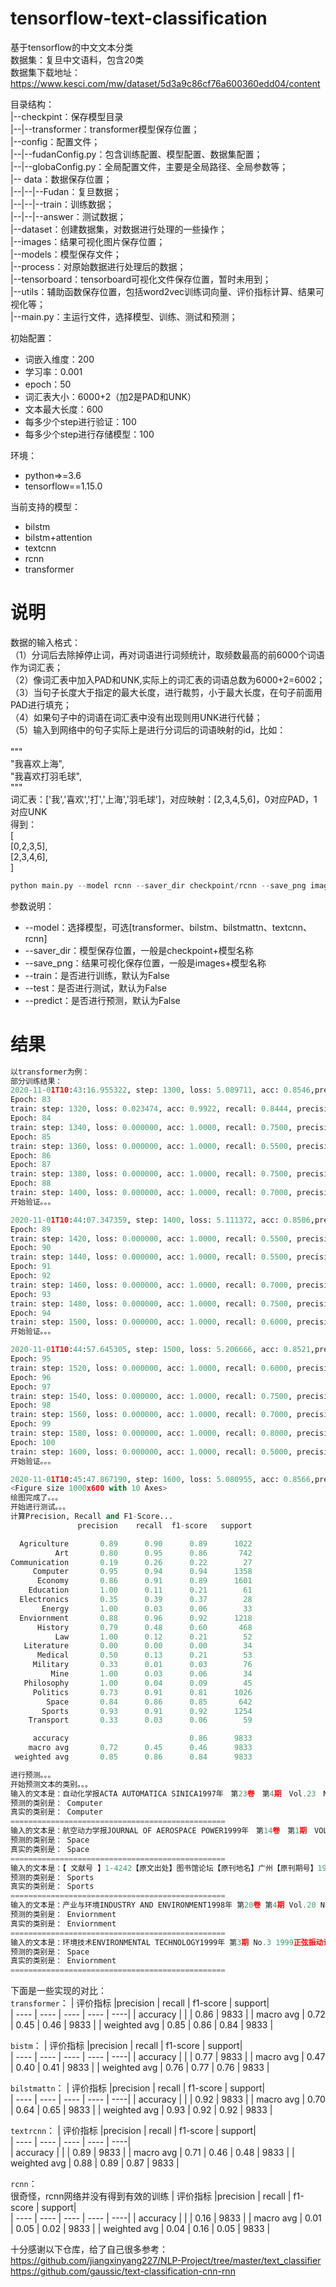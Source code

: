 # tensorflow-text-classification
基于tensorflow的中文文本分类<br>
数据集：复旦中文语料，包含20类<br>
数据集下载地址：https://www.kesci.com/mw/dataset/5d3a9c86cf76a600360edd04/content<br>

目录结构：<br>
|--checkpint：保存模型目录<br>
|--|--transformer：transformer模型保存位置；<br>
|--config：配置文件；<br>
|--|--fudanConfig.py：包含训练配置、模型配置、数据集配置；<br>
|--|--globaConfig.py：全局配置文件，主要是全局路径、全局参数等；<br>
|--   data：数据保存位置；<br>
|--|--|--Fudan：复旦数据；<br>
|--|--|--train：训练数据；<br>
|--|--|--answer：测试数据；<br>
|--dataset：创建数据集，对数据进行处理的一些操作；<br>
|--images：结果可视化图片保存位置；<br>
|--models：模型保存文件；<br>
|--process：对原始数据进行处理后的数据；<br>
|--tensorboard：tensorboard可视化文件保存位置，暂时未用到；<br>
|--utils：辅助函数保存位置，包括word2vec训练词向量、评价指标计算、结果可视化等；<br>
|--main.py：主运行文件，选择模型、训练、测试和预测；<br>

初始配置：<br>
- 词嵌入维度：200  
- 学习率：0.001  
- epoch：50  
- 词汇表大小：6000+2（加2是PAD和UNK） 
- 文本最大长度：600
- 每多少个step进行验证：100
- 每多少个step进行存储模型：100

环境：<br>
- python=>=3.6
- tensorflow==1.15.0

当前支持的模型：<br>
- bilstm
- bilstm+attention
- textcnn
- rcnn
- transformer


# 说明
数据的输入格式：<br>
（1）分词后去除掉停止词，再对词语进行词频统计，取频数最高的前6000个词语作为词汇表；<br>
（2）像词汇表中加入PAD和UNK,实际上的词汇表的词语总数为6000+2=6002；<br>
（3）当句子长度大于指定的最大长度，进行裁剪，小于最大长度，在句子前面用PAD进行填充；<br>
（4）如果句子中的词语在词汇表中没有出现则用UNK进行代替；<br>
（5）输入到网络中的句子实际上是进行分词后的词语映射的id，比如：<br>
<br>
"""<br>
    "我喜欢上海",<br>
    "我喜欢打羽毛球",<br>
"""<br>
词汇表：['我','喜欢','打','上海','羽毛球']，对应映射：[2,3,4,5,6]，0对应PAD，1对应UNK
<br>
得到：<br>
[<br>
    [0,2,3,5],<br>
    [2,3,4,6],<br>
]<br>

```python
python main.py --model rcnn --saver_dir checkpoint/rcnn --save_png images/rcnn  --train  --test  --predict 
```

参数说明：
 -   --model：选择模型，可选[transformer、bilstm、bilstmattn、textcnn、rcnn]
 -   --saver_dir：模型保存位置，一般是checkpoint+模型名称
 -   --save_png：结果可视化保存位置，一般是images+模型名称
 -   --train：是否进行训练，默认为False
 -   --test：是否进行测试，默认为False
 -   --predict：是否进行预测，默认为False

# 结果
```python
以transformer为例：
部分训练结果：
2020-11-01T10:43:16.955322, step: 1300, loss: 5.089711, acc: 0.8546,precision: 0.3990, recall: 0.4061, f_beta: 0.3977 *
Epoch: 83
train: step: 1320, loss: 0.023474, acc: 0.9922, recall: 0.8444, precision: 0.8474, f_beta: 0.8457
Epoch: 84
train: step: 1340, loss: 0.000000, acc: 1.0000, recall: 0.7500, precision: 0.7500, f_beta: 0.7500
Epoch: 85
train: step: 1360, loss: 0.000000, acc: 1.0000, recall: 0.5500, precision: 0.5500, f_beta: 0.5500
Epoch: 86
Epoch: 87
train: step: 1380, loss: 0.000000, acc: 1.0000, recall: 0.7500, precision: 0.7500, f_beta: 0.7500
Epoch: 88
train: step: 1400, loss: 0.000000, acc: 1.0000, recall: 0.7000, precision: 0.7000, f_beta: 0.7000
开始验证。。。

2020-11-01T10:44:07.347359, step: 1400, loss: 5.111372, acc: 0.8506,precision: 0.4032, recall: 0.4083, f_beta: 0.3982 *
Epoch: 89
train: step: 1420, loss: 0.000000, acc: 1.0000, recall: 0.5500, precision: 0.5500, f_beta: 0.5500
Epoch: 90
train: step: 1440, loss: 0.000000, acc: 1.0000, recall: 0.5500, precision: 0.5500, f_beta: 0.5500
Epoch: 91
Epoch: 92
train: step: 1460, loss: 0.000000, acc: 1.0000, recall: 0.7000, precision: 0.7000, f_beta: 0.7000
Epoch: 93
train: step: 1480, loss: 0.000000, acc: 1.0000, recall: 0.7500, precision: 0.7500, f_beta: 0.7500
Epoch: 94
train: step: 1500, loss: 0.000000, acc: 1.0000, recall: 0.6000, precision: 0.6000, f_beta: 0.6000
开始验证。。。

2020-11-01T10:44:57.645305, step: 1500, loss: 5.206666, acc: 0.8521,precision: 0.4003, recall: 0.4040, f_beta: 0.3957 
Epoch: 95
train: step: 1520, loss: 0.000000, acc: 1.0000, recall: 0.6000, precision: 0.6000, f_beta: 0.6000
Epoch: 96
Epoch: 97
train: step: 1540, loss: 0.000000, acc: 1.0000, recall: 0.7500, precision: 0.7500, f_beta: 0.7500
Epoch: 98
train: step: 1560, loss: 0.000000, acc: 1.0000, recall: 0.7000, precision: 0.7000, f_beta: 0.7000
Epoch: 99
train: step: 1580, loss: 0.000000, acc: 1.0000, recall: 0.8000, precision: 0.8000, f_beta: 0.8000
Epoch: 100
train: step: 1600, loss: 0.000000, acc: 1.0000, recall: 0.5000, precision: 0.5000, f_beta: 0.5000
开始验证。。。

2020-11-01T10:45:47.867190, step: 1600, loss: 5.080955, acc: 0.8566,precision: 0.4087, recall: 0.4131, f_beta: 0.4036 *
<Figure size 1000x600 with 10 Axes>
绘图完成了。。。
开始进行测试。。。
计算Precision, Recall and F1-Score...
               precision    recall  f1-score   support

  Agriculture       0.89      0.90      0.89      1022
          Art       0.80      0.95      0.86       742
Communication       0.19      0.26      0.22        27
     Computer       0.95      0.94      0.94      1358
      Economy       0.86      0.91      0.89      1601
    Education       1.00      0.11      0.21        61
  Electronics       0.35      0.39      0.37        28
       Energy       1.00      0.03      0.06        33
  Enviornment       0.88      0.96      0.92      1218
      History       0.79      0.48      0.60       468
          Law       1.00      0.12      0.21        52
   Literature       0.00      0.00      0.00        34
      Medical       0.50      0.13      0.21        53
     Military       0.33      0.01      0.03        76
         Mine       1.00      0.03      0.06        34
   Philosophy       1.00      0.04      0.09        45
     Politics       0.73      0.91      0.81      1026
        Space       0.84      0.86      0.85       642
       Sports       0.93      0.91      0.92      1254
    Transport       0.33      0.03      0.06        59

     accuracy                           0.86      9833
    macro avg       0.72      0.45      0.46      9833
 weighted avg       0.85      0.86      0.84      9833
```

```python
进行预测。。。
开始预测文本的类别。。。
输入的文本是：自动化学报ACTA AUTOMATICA SINICA1997年　第23卷　第4期　Vol.23　No.4　1997一种在线建模方法的研究1)赵希男　粱三龙　潘德惠摘　要　针对一类系统提出了一种通用性...
预测的类别是： Computer
真实的类别是： Computer
================================================
输入的文本是：航空动力学报JOURNAL OF AEROSPACE POWER1999年　第14卷　第1期　VOL.14　No.1　1999变几何涡扇发动机几何调节对性能的影响朱之丽　李　东摘要：本文以高推重比涡扇...
预测的类别是： Space
真实的类别是： Space
================================================
输入的文本是：【 文献号 】1-4242【原文出处】图书馆论坛【原刊地名】广州【原刊期号】199503【原刊页号】13-15【分 类 号】G9【分 类 名】图书馆学、信息科学、资料工作【 作  者 】周坚宇【复印期...
预测的类别是： Sports
真实的类别是： Sports
================================================
输入的文本是：产业与环境INDUSTRY AND ENVIRONMENT1998年 第20卷 第4期 Vol.20 No.4 1998科技期刊采矿——事实与数字引　言本期《产业与环境》中的向前看文章并没有十分详细地...
预测的类别是： Enviornment
真实的类别是： Enviornment
================================================
输入的文本是：环境技术ENVIRONMENTAL TECHNOLOGY1999年 第3期 No.3 1999正弦振动试验中物理计算闫立摘要：本文通过阐述正弦振动试验技术涉及的物理概念、力学原理，编写了较适用的C语言...
预测的类别是： Space
真实的类别是： Enviornment
================================================
```


下面是一些实现的对比：<br>
`transformer`：
|    评价指标     |precision |  recall  |  f1-score | support|  
|    ----        |   ----   |    ----  |    ----   |    ----|
|     accuracy   |          |          |    0.86   |   9833 |
|    macro avg   |    0.72  |    0.45  |    0.46   |   9833 |
| weighted avg   |    0.85  |    0.86  |    0.84   |   9833 |

`bistm`：
|    评价指标     |precision |  recall  |  f1-score | support|  
|    ----        |   ----   |    ----  |    ----   |    ----|
|  accuracy      |          |          |    0.77   |   9833 |
|    macro avg   |    0.47  |    0.40  |    0.41   |   9833 |
| weighted avg   |    0.76  |    0.77  |    0.76   |   9833 |

`bilstmattn`：
|    评价指标     |precision |  recall  |  f1-score | support|  
|    ----        |   ----   |    ----  |    ----   |    ----|
|     accuracy   |          |          |    0.92   |   9833 |
|    macro avg   |    0.70  |    0.64  |    0.65   |   9833 |
| weighted avg   |    0.93  |    0.92  |    0.92   |   9833 |

`textrcnn`：
|    评价指标     |precision |  recall  |  f1-score | support|  
|    ----        |   ----   |    ----  |    ----   |    ----|   
|     accuracy   |          |          |    0.89   |   9833 |
|    macro avg   |    0.71  |    0.46  |    0.48   |   9833 |
| weighted avg   |    0.88  |    0.89  |    0.87   |   9833 |

`rcnn`：<br>
很奇怪，rcnn网络并没有得到有效的训练
|    评价指标     |precision |  recall  |  f1-score | support|  
|    ----        |   ----   |    ----  |    ----   |    ----| 
|     accuracy   |          |          |    0.16   |   9833 |
|    macro avg   |    0.01  |    0.05  |    0.02   |   9833 |
| weighted avg   |    0.04  |    0.16  |    0.05   |   9833 |

十分感谢以下仓库，给了自己很多参考：<br>
https://github.com/jiangxinyang227/NLP-Project/tree/master/text_classifier <br>
https://github.com/gaussic/text-classification-cnn-rnn
